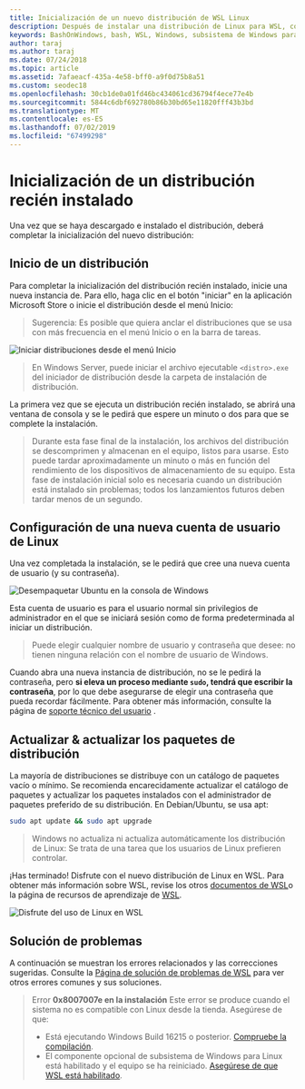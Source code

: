```yaml
---
title: Inicialización de un nuevo distribución de WSL Linux
description: Después de instalar una distribución de Linux para WSL, complete la inicialización siguiendo estos sencillos pasos.
keywords: BashOnWindows, bash, WSL, Windows, subsistema de Windows para Linux, windowssubsystem, Ubuntu, Debian, SuSE, Windows 10
author: taraj
ms.author: taraj
ms.date: 07/24/2018
ms.topic: article
ms.assetid: 7afaeacf-435a-4e58-bff0-a9f0d75b8a51
ms.custom: seodec18
ms.openlocfilehash: 30cb1de0a01fd46bc434061cd36794f4ece77e4b
ms.sourcegitcommit: 5844c6dbf692780b86b30bd65e11820fff43b3bd
ms.translationtype: MT
ms.contentlocale: es-ES
ms.lasthandoff: 07/02/2019
ms.locfileid: "67499298"
---
```

# <a name="initializing-a-newly-installed-distro"></a>Inicialización de un distribución recién instalado
Una vez que se haya descargado e instalado el distribución, deberá completar la inicialización del nuevo distribución:

## <a name="launch-a-distro"></a>Inicio de un distribución
Para completar la inicialización del distribución recién instalado, inicie una nueva instancia de. Para ello, haga clic en el botón "iniciar" en la aplicación Microsoft Store o inicie el distribución desde el menú Inicio:

> Sugerencia: Es posible que quiera anclar el distribuciones que se usa con más frecuencia en el menú Inicio o en la barra de tareas.

![Iniciar distribuciones desde el menú Inicio](media/start-menu.png)

> En Windows Server, puede iniciar el archivo ejecutable `<distro>.exe` del iniciador de distribución desde la carpeta de instalación de distribución.

La primera vez que se ejecuta un distribución recién instalado, se abrirá una ventana de consola y se le pedirá que espere un minuto o dos para que se complete la instalación.

> Durante esta fase final de la instalación, los archivos del distribución se descomprimen y almacenan en el equipo, listos para usarse. Esto puede tardar aproximadamente un minuto o más en función del rendimiento de los dispositivos de almacenamiento de su equipo. Esta fase de instalación inicial solo es necesaria cuando un distribución está instalado sin problemas; todos los lanzamientos futuros deben tardar menos de un segundo.

## <a name="setting-up-a-new-linux-user-account"></a>Configuración de una nueva cuenta de usuario de Linux

Una vez completada la instalación, se le pedirá que cree una nueva cuenta de usuario (y su contraseña). 

![Desempaquetar Ubuntu en la consola de Windows](media/UbuntuInstall.png)

Esta cuenta de usuario es para el usuario normal sin privilegios de administrador en el que se iniciará sesión como de forma predeterminada al iniciar un distribución.

> Puede elegir cualquier nombre de usuario y contraseña que desee: no tienen ninguna relación con el nombre de usuario de Windows. 

Cuando abra una nueva instancia de distribución, no se le pedirá la contraseña, pero **si eleva un proceso mediante `sudo`, tendrá que escribir la contraseña**, por lo que debe asegurarse de elegir una contraseña que pueda recordar fácilmente. Para obtener más información, consulte la página de [soporte técnico del usuario](user-support.md) .

## <a name="update--upgrade-your-distros-packages"></a>Actualizar & actualizar los paquetes de distribución

La mayoría de distribuciones se distribuye con un catálogo de paquetes vacío o mínimo. Se recomienda encarecidamente actualizar el catálogo de paquetes y actualizar los paquetes instalados con el administrador de paquetes preferido de su distribución. En Debian/Ubuntu, se usa apt:

```bash
sudo apt update && sudo apt upgrade
```

> Windows no actualiza ni actualiza automáticamente los distribución de Linux: Se trata de una tarea que los usuarios de Linux prefieren controlar.

¡Has terminado! Disfrute con el nuevo distribución de Linux en WSL. Para obtener más información sobre WSL, revise los otros [documentos de WSL](https://aka.ms/wsldocs)o la página de recursos de aprendizaje de [WSL](https://aka.ms/learnwsl).

![Disfrute del uso de Linux en WSL](media/linux-on-wsl.png)

## <a name="troubleshooting"></a>Solución de problemas

A continuación se muestran los errores relacionados y las correcciones sugeridas. Consulte la [Página de solución de problemas de WSL](troubleshooting.md) para ver otros errores comunes y sus soluciones.

> Error **0x8007007e en la instalación** Este error se produce cuando el sistema no es compatible con Linux desde la tienda.  Asegúrese de que:
> * Está ejecutando Windows Build 16215 o posterior. [Compruebe la compilación](troubleshooting.md#check-your-build-number).
> * El componente opcional de subsistema de Windows para Linux está habilitado y el equipo se ha reiniciado.  [Asegúrese de que WSL está habilitado](troubleshooting.md#confirm-wsl-is-enabled).
